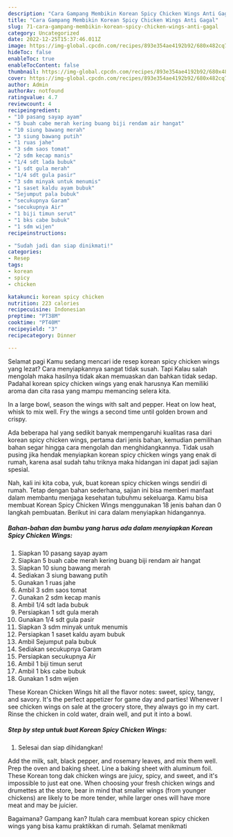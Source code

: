 ```yaml
---
description: "Cara Gampang Membikin Korean Spicy Chicken Wings Anti Gagal"
title: "Cara Gampang Membikin Korean Spicy Chicken Wings Anti Gagal"
slug: 71-cara-gampang-membikin-korean-spicy-chicken-wings-anti-gagal
category: Uncategorized
date: 2022-12-25T15:37:46.011Z
image: https://img-global.cpcdn.com/recipes/893e354ae4192b92/680x482cq70/korean-spicy-chicken-wings-foto-resep-utama.jpg
hideToc: false
enableToc: true
enableTocContent: false
thumbnail: https://img-global.cpcdn.com/recipes/893e354ae4192b92/680x482cq70/korean-spicy-chicken-wings-foto-resep-utama.jpg
cover: https://img-global.cpcdn.com/recipes/893e354ae4192b92/680x482cq70/korean-spicy-chicken-wings-foto-resep-utama.jpg
author: Admin
authorAv: notfound
ratingvalue: 4.7
reviewcount: 4
recipeingredient:
- "10 pasang sayap ayam"
- "5 buah cabe merah kering buang biji rendam air hangat"
- "10 siung bawang merah"
- "3 siung bawang putih"
- "1 ruas jahe"
- "3 sdm saos tomat"
- "2 sdm kecap manis"
- "1/4 sdt lada bubuk"
- "1 sdt gula merah"
- "1/4 sdt gula pasir"
- "3 sdm minyak untuk menumis"
- "1 saset kaldu ayam bubuk"
- "Sejumput pala bubuk"
- "secukupnya Garam"
- "secukupnya Air"
- "1 biji timun serut"
- "1 bks cabe bubuk"
- "1 sdm wijen"
recipeinstructions:

- "Sudah jadi dan siap dinikmati!"
categories:
- Resep
tags:
- korean
- spicy
- chicken

katakunci: korean spicy chicken 
nutrition: 223 calories
recipecuisine: Indonesian
preptime: "PT38M"
cooktime: "PT40M"
recipeyield: "3"
recipecategory: Dinner

---
```



Selamat pagi Kamu sedang mencari ide resep korean spicy chicken wings yang lezat? Cara menyiapkannya sangat tidak susah. Tapi Kalau salah mengolah maka hasilnya tidak akan memuaskan dan bahkan tidak sedap. Padahal korean spicy chicken wings yang enak harusnya Kan memiliki aroma dan cita rasa yang mampu memancing selera kita.


In a large bowl, season the wings with salt and pepper. Heat on low heat, whisk to mix well. Fry the wings a second time until golden brown and crispy.

Ada beberapa hal yang sedikit banyak mempengaruhi kualitas rasa dari korean spicy chicken wings, pertama dari jenis bahan, kemudian pemilihan bahan segar hingga cara mengolah dan menghidangkannya. Tidak usah pusing jika hendak menyiapkan korean spicy chicken wings yang enak di rumah, karena asal sudah tahu triknya maka hidangan ini dapat jadi sajian spesial.


Nah, kali ini kita coba, yuk, buat korean spicy chicken wings sendiri di rumah. Tetap dengan bahan sederhana, sajian ini bisa memberi manfaat dalam membantu menjaga kesehatan tubuhmu sekeluarga. Kamu bisa membuat Korean Spicy Chicken Wings menggunakan 18 jenis bahan dan 0 langkah pembuatan. Berikut ini cara dalam menyiapkan hidangannya.

<!--inarticleads1-->

##### Bahan-bahan dan bumbu yang harus ada dalam menyiapkan Korean Spicy Chicken Wings:

1. Siapkan 10 pasang sayap ayam
1. Siapkan 5 buah cabe merah kering buang biji rendam air hangat
1. Siapkan 10 siung bawang merah
1. Sediakan 3 siung bawang putih
1. Gunakan 1 ruas jahe
1. Ambil 3 sdm saos tomat
1. Gunakan 2 sdm kecap manis
1. Ambil 1/4 sdt lada bubuk
1. Persiapkan 1 sdt gula merah
1. Gunakan 1/4 sdt gula pasir
1. Siapkan 3 sdm minyak untuk menumis
1. Persiapkan 1 saset kaldu ayam bubuk
1. Ambil Sejumput pala bubuk
1. Sediakan secukupnya Garam
1. Persiapkan secukupnya Air
1. Ambil 1 biji timun serut
1. Ambil 1 bks cabe bubuk
1. Gunakan 1 sdm wijen


These Korean Chicken Wings hit all the flavor notes: sweet, spicy, tangy, and savory. It&#39;s the perfect appetizer for game day and parties! Whenever I see chicken wings on sale at the grocery store, they always go in my cart. Rinse the chicken in cold water, drain well, and put it into a bowl. 

<!--inarticleads2-->

##### Step by step untuk buat Korean Spicy Chicken Wings:


1. Selesai dan siap dihidangkan!

Add the milk, salt, black pepper, and rosemary leaves, and mix them well. Prep the oven and baking sheet. Line a baking sheet with aluminum foil. These Korean tong dak chicken wings are juicy, spicy, and sweet, and it&#39;s impossible to just eat one. When choosing your fresh chicken wings and drumettes at the store, bear in mind that smaller wings (from younger chickens) are likely to be more tender, while larger ones will have more meat and may be juicier. 

Bagaimana? Gampang kan? Itulah cara membuat korean spicy chicken wings yang bisa kamu praktikkan di rumah. Selamat menikmati
